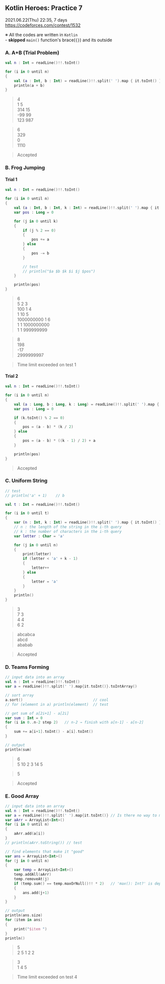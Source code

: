## Kotlin Heroes: Practice 7

2021.06.22(Thu) 22:35, 7 days  
https://codeforces.com/contest/1532

※ All the codes are written in `Kotlin`  
    - **skipped** `main()` function's brace(`{}`) and its outside



### A. A+B (Trial Problem)


```kotlin
val n : Int = readLine()!!.toInt()

for (i in 0 until n)
{
    val (a : Int, b : Int) = readLine()!!.split(' ').map { it.toInt() }
    println(a + b)
}
```

> 4  
> 1 5  
> 314 15  
> -99 99  
> 123 987

> 6  
> 329  
> 0  
> 1110

> Accepted



### B. Frog Jumping


#### Trial 1

```kotlin
val n : Int = readLine()!!.toInt()

for (i in 0 until n)
{
    val (a : Int, b : Int, k : Int) = readLine()!!.split(' ').map { it.toInt() }
    var pos : Long = 0

    for (j in 0 until k)
    {
        if (j % 2 == 0)
        {
            pos += a
        } else
        {
            pos -= b
        }

        // test
        // println("$a $b $k $i $j $pos")
    }

    println(pos)
}
```

> 6  
> 5 2 3  
> 100 1 4  
> 1 10 5  
> 1000000000 1 6  
> 1 1 1000000000  
> 1 1 999999999

> 8  
> 198  
> -17  
> 2999999997

> Time limit exceeded on test 1


#### Trial 2

```kotlin
val n : Int = readLine()!!.toInt()

for (i in 0 until n)
{
    val (a : Long, b : Long, k : Long) = readLine()!!.split(' ').map { it.toLong() }
    var pos : Long = 0

    if (k.toInt() % 2 == 0)
    {
        pos = (a - b) * (k / 2)
    } else
    {
        pos = (a - b) * ((k - 1) / 2) + a
    }

    println(pos)
}
```

> Accepted



### C. Uniform String


```kotlin
// test
// println('a' + 1)    // b
```

```kotlin
val t : Int = readLine()!!.toInt()

for (i in 0 until t)
{
    var (n : Int, k : Int) = readLine()!!.split(' ').map { it.toInt() }
    // n : the length of the string in the i-th query
    // k : the number of characters in the i-th query
    var letter : Char = 'a'

    for (j in 0 until n)
    {
        print(letter)
        if (letter < 'a' + k - 1)
        {
            letter++
        } else
        {
            letter = 'a'
        }    
    }
    println()
}
```

> 3  
> 7 3  
> 4 4  
> 6 2

> abcabca  
> abcd  
> ababab

> Accepted



### D. Teams Forming


```kotlin
// input data into an array
val n : Int = readLine()!!.toInt()
var a = readLine()!!.split(' ').map{it.toInt()}.toIntArray()

// sort array
a.sort()                                // cool
// for (element in a) println(element)  // test

// get sum of a[2i+1] - a[2i]
var sum : Int = 0
for (i in 0..n-2 step 2)   // n-2 → finish with a[n-1] - a[n-2]
{
    sum += a[i+1].toInt() - a[i].toInt()
}

// output
println(sum)
```

> 6  
> 5 10 2 3 14 5

> 5

> Accepted



### E. Good Array

```kotlin
// input data into an array
val n : Int = readLine()!!.toInt()
var a = readLine()!!.split(' ').map{it.toInt()} // Is there no way to make it an ArrayList directly?
var aArr = ArrayList<Int>()
for (i in 0 until n)
{
    aArr.add(a[i])
}
// println(aArr.toString()) // test

// find elements that make it "good"
var ans = ArrayList<Int>()
for (j in 0 until n)
{
    var temp = ArrayList<Int>()
    temp.addAll(aArr)
    temp.removeAt(j)
    if (temp.sum() == temp.maxOrNull()!! * 2)   // 'max(): Int?' is deprecated
    {
        ans.add(j+1)
    }
}

// output
println(ans.size)
for (item in ans)
{
    print("$item ")
}
println()
```

> 5  
> 2 5 1 2 2

> 3  
> 1 4 5 

> Time limit exceeded on test 4